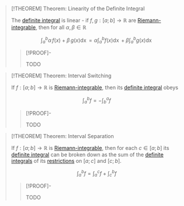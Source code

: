 >[!THEOREM] Theorem: Linearity of the Definite Integral
>
>The [definite integral](Definite%20Integral.md) is linear - if $f,g: [a;b] \to \mathbb{R}$ are [Riemann-integrable](Riemann-Integrability.md), then for all $\alpha,\beta \in \mathbb{R}$
>
>$$
>\int_a^b \alpha \, f(x) + \beta\, g(x) \mathop{\mathrm{d}x} = \alpha \int_a^b f(x) \mathop{\mathrm{d}x} + \beta \int_a^b g(x) \mathop{\mathrm{d}x}
>$$
>
>>[!PROOF]-
>>
>>TODO
>>

>[!THEOREM] Theorem: Interval Switching
>
>If $f: [a;b] \to \mathbb{R}$ is [Riemann-integrable](Riemann-Integrability.md), then its [definite integral](Definite%20Integral.md) obeys
>
>$$\int_a^b f = - \int_b^a f$$
>
>>[!PROOF]-
>>
>>TODO
>>
>

>[!THEOREM] Theorem: Interval Separation
>
>If $f: [a;b] \to \mathbb{R}$ is [Riemann-integrable](Riemann-Integrability.md), then for each $c \in [a;b]$ its [definite integral](Definite%20Integral.md) can be broken down as the sum of the [definite integrals](Definite%20Integral.md) of its [restrictions](../../../../Functions/Restriction.md) on $[a;c]$ and $[c;b]$.
>
>$$
>\int_a^b f = \int_a^c f + \int_c^b f
>$$
>
>>[!PROOF]-
>>
>>TODO
>>
>